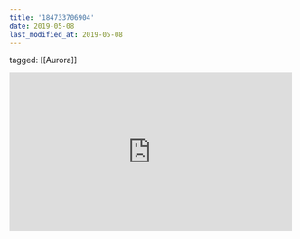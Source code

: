 ```yaml
---
title: '184733706904'
date: 2019-05-08
last_modified_at: 2019-05-08
---
```

tagged: [[Aurora]]
<iframe allow="accelerometer; autoplay; clipboard-write; encrypted-media; gyroscope; picture-in-picture" allowfullscreen="" frameborder="0" height="281" id="youtube_iframe" src="https://www.youtube.com/embed/MUIIkBZVzTU?feature=oembed&amp;enablejsapi=1&amp;origin=https://safe.txmblr.com&amp;wmode=opaque" width="500"></iframe>